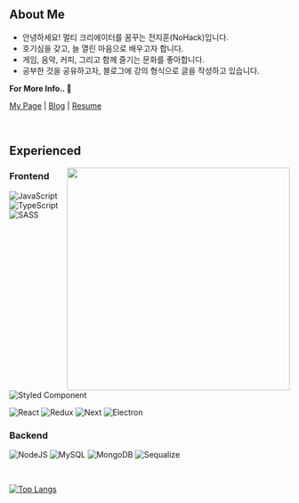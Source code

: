 ## About Me

- 안녕하세요! 멀티 크리에이터를 꿈꾸는 전지훈(NoHack)입니다.
- 호기심을 갖고, 늘 열린 마음으로 배우고자 합니다.
- 게임, 음악, 커피, 그리고 함께 즐기는 문화를 좋아합니다.
- 공부한 것을 공유하고자, 블로그에 강의 형식으로 글을 작성하고 있습니다.

**For More Info.. 👏**

[My Page]() | [Blog](https://nohack.tistory.com) | [Resume]()

<br>

## Experienced

<div>
  <img src="https://c.tenor.com/FP0pyJi9ZL0AAAAC/star-vs-the-forces-of-evil-butterfly.gif" style="object-fit: cover; height: 400px;" align="right">
</div>

### Frontend

![JavaScript](<https://img.shields.io/badge/js(ES6)-f7df1e?style=for-the-badge&logo=javascript&logoColor=black>)
![TypeScript](https://img.shields.io/badge/ts-3178C6?style=for-the-badge&logo=typescript&logoColor=white)
![SASS](https://img.shields.io/badge/SASS-hotpink.svg?style=for-the-badge&logo=SASS&logoColor=white)
![Styled Component](https://img.shields.io/badge/styled_component-DB7093.svg?style=for-the-badge&logo=styled-components&logoColor=white)

![React](https://img.shields.io/badge/react-0088CC?style=for-the-badge&logo=react&logoColor=white)
![Redux](https://img.shields.io/badge/redux-764ABC?style=for-the-badge&logo=redux&logoColor=white)
![Next](https://img.shields.io/badge/next-000000?style=for-the-badge&logo=next.js&logoColor=white)
![Electron](https://img.shields.io/badge/electron-47848F?style=for-the-badge&logo=electron&logoColor=white)

### Backend

![NodeJS](https://img.shields.io/badge/node-6DA55F?style=for-the-badge&logo=node.js&logoColor=white)
![MySQL](https://img.shields.io/badge/mysql-4479a1?style=for-the-badge&logo=mysql&logoColor=white)
![MongoDB](https://img.shields.io/badge/MongoDB-%234ea94b.svg?style=for-the-badge&logo=mongodb&logoColor=white)
![Sequalize](https://img.shields.io/badge/sequelize-52B0E7?style=for-the-badge&logo=Sequelize&logoColor=white)

<br>

[![Top Langs](https://github-readme-stats.vercel.app/api/top-langs/?username=n0hack&layout=compact)](https://github.com/n0hack/github-readme-stats)
